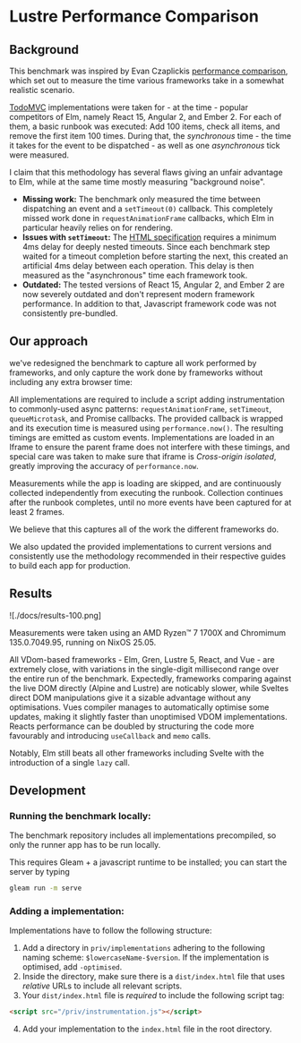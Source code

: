 # Lustre Performance Comparison

## Background

This benchmark was inspired by Evan Czaplickis [performance comparison](https://github.com/evancz/react-angular-ember-elm-performance-comparison/),
which set out to measure the time various frameworks take in a somewhat realistic scenario.

[TodoMVC](https://todomvc.com) implementations were taken for - at the time -
popular competitors of Elm, namely React 15, Angular 2, and Ember 2. For each of
them, a basic runbook was executed: Add 100 items, check all items, and remove
the first item 100 times. During that, the _synchronous_ time - the time it
takes for the event to be dispatched - as well as one _asynchronous_ tick were
measured. 

I claim that this methodology has several flaws giving an unfair advantage to Elm,
while at the same time mostly measuring "background noise".

- **Missing work:** The benchmark only measured the time between dispatching an
  event and a `setTimeout(0)` callback. This completely missed work done in
  `requestAnimationFrame` callbacks, which Elm in particular heavily relies on
  for rendering.
- **Issues with `setTimeout`:** The [HTML specification](https://html.spec.whatwg.org/multipage/timers-and-user-prompts.html#timers)
  requires a minimum 4ms delay for deeply nested timeouts. Since each benchmark
  step waited for a timeout completion before starting the next, this created an
  artificial 4ms delay between each operation. This delay is then measured as the
  "asynchronous" time each framework took.
- **Outdated:** The tested versions of React 15, Angular 2, and Ember 2 are now
  severely outdated and don't represent modern framework performance. In addition
  to that, Javascript framework code was not consistently pre-bundled.

## Our approach

we've redesigned the benchmark to capture all work performed by frameworks, and
only capture the work done by frameworks without including any extra browser
time:
 
All implementations are required to include a script adding instrumentation to
commonly-used async patterns: `requestAnimationFrame`, `setTimeout`,
`queueMicrotask`, and Promise callbacks. The provided callback is wrapped and
its execution time is measured using `performance.now()`. The resulting timings
are emitted as custom events. Implementations are loaded in an Iframe to ensure
the parent frame does not interfere with these timings, and special care was
taken to make sure that iframe is _Cross-origin isolated_, greatly improving the
accuracy of `performance.now`.

Measurements while the app is loading are skipped, and are continuously
collected independently from executing the runbook. Collection continues after
the runbook completes, until no more events have been captured for at least 2
frames.

We believe that this captures all of the work the different frameworks do.

We also updated the provided implementations to current versions and consistently
use the methodology recommended in their respective guides to build each app
for production.

## Results

![./docs/results-100.png]

Measurements were taken using an AMD Ryzen™ 7 1700X and Chromimum 135.0.7049.95,
running on NixOS 25.05.

All VDom-based frameworks - Elm, Gren, Lustre 5, React, and Vue - are extremely
close, with variations in the single-digit millisecond range over the entire run
of the benchmark. Expectedly, frameworks comparing against the live DOM directly
(Alpine and Lustre) are noticably slower, while Sveltes direct DOM manipulations
give it a sizable advantage without any optimisations. Vues compiler manages to
automatically optimise some updates, making it slightly faster than unoptimised
VDOM implementations. Reacts performance can be doubled by structuring the
code more favourably and introducing `useCallback` and `memo` calls.

Notably, Elm still beats all other frameworks including Svelte with the
introduction of a single `lazy` call.

## Development

### Running the benchmark locally:

The benchmark repository includes all implementations precompiled, so only the
runner app has to be run locally.

This requires Gleam + a javascript runtime to be installed; you can start the
server by typing

```sh
gleam run -m serve
```

### Adding a implementation:

Implementations have to follow the following structure:

1. Add a directory in `priv/implementations` adhering to the following naming scheme: `$lowercaseName-$version`. If the implementation is optimised, add `-optimised`.
2. Inside the directory, make sure there is a `dist/index.html` file that uses _relative_ URLs to include all relevant scripts.
3. Your `dist/index.html` file is _required_ to include the following script tag:
  ```html
  <script src="/priv/instrumentation.js"></script>
  ```
4. Add your implementation to the `index.html` file in the root directory.

